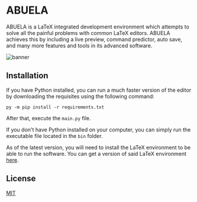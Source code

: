 # ABUELA

ABUELA is a LaTeX integrated development environment which attempts to solve all the painful problems with common LaTeX editors. ABUELA achieves this by including a live preview, command predictor, auto save, and many more features and tools in its advanced software.

![banner](https://user-images.githubusercontent.com/46180972/133344477-7a431908-80bd-42c7-baac-bdc151b4f1c0.jpg)

## Installation

If you have Python installed, you can run a much faster version of the editor by downloading the requisites using the following command:

```batch
py -m pip install -r requirements.txt
```
After that, execute the `main.py` file.

If you don't have Python installed on your computer, you can simply run the executable file located in the `bin` folder.

As of the latest version, you will need to install the LaTeX environment to be able to run the software. You can get a version of said LaTeX environment [here](https://miktex.org/download).

## License
[MIT](https://choosealicense.com/licenses/mit/)
